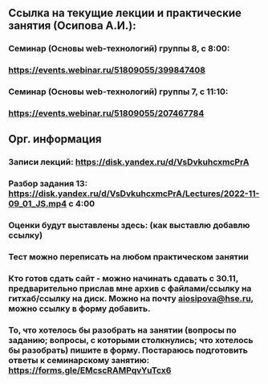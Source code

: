 ## Ссылка на текущие лекции и практические занятия (Осипова А.И.):
### Семинар (Основы web-технологий) группы 8, с 8:00:
### https://events.webinar.ru/51809055/399847408

### Семинар (Основы web-технологий) группы 7, с 11:10:
### https://events.webinar.ru/51809055/207467784
###
###
## Орг. информация
### Записи лекций: https://disk.yandex.ru/d/VsDvkuhcxmcPrA
### Разбор задания 13: https://disk.yandex.ru/d/VsDvkuhcxmcPrA/Lectures/2022-11-09_01_JS.mp4 с 4:00

### Оценки будут выставлены здесь: (как выставлю добавлю ссылку)
### Тест можно переписать на любом практическом занятии
### Кто готов сдать сайт - можно начинать сдавать с 30.11, предварительно прислав мне архив с файлами/ссылку на гитхаб/ссылку на диск. Можно на почту aiosipova@hse.ru, можно ссылку в форму добавить.

### То, что хотелось бы разобрать на занятии (вопросы по заданию; вопросы, с которыми столкнулись; что хотелось бы разобрать) пишите в форму. Постараюсь подготовить ответы к семинарскому занятию: https://forms.gle/EMcscRAMPqvYuTcx6 
